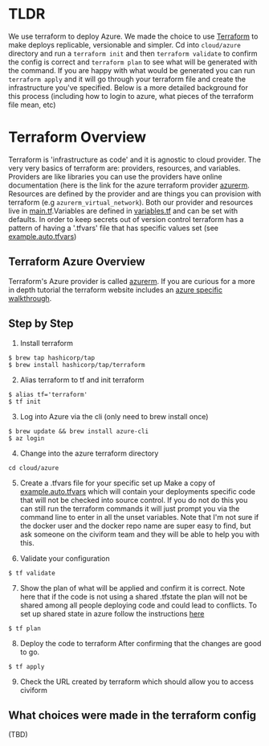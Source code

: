 # TLDR
We use terraform to deploy Azure. We made the choice to use [Terraform](https://www.terraform.io/intro) to make deploys replicable, versionable and simpler. Cd into `cloud/azure` directory and run a `terraform init` and then `terraform validate` to confirm the config is correct and `terraform plan` to see what will be generated with the command. If you are happy with what would be generated you can run `terraform apply` and it will go through your terraform file and create the infrastructure you've specified. Below is a more detailed background for this process (including how to login to azure, what pieces of the terraform file mean, etc)

# Terraform Overview
Terraform is 'infrastructure as code' and it is agnostic to cloud provider. The very very basics of terraform are: providers, resources, and variables. Providers are like libraries you can use the providers have online documentation (here is the link for the azure terraform provider [azurerm](https://registry.terraform.io/providers/hashicorp/azurerm/latest/docs). Resources are defined by the provider and are things you can provision with terraform (e.g `azurerm_virtual_network`). Both our provider and resources live in [main.tf](https://github.com/seattle-uat/civiform/blob/main/cloud/azure/main.tf).Variables are defined in [variables.tf](https://github.com/seattle-uat/civiform/blob/main/cloud/azure/variables.tf) and can be set with defaults. In order to keep secrets out of version control terraform has a pattern of having a '.tfvars' file that has specific values set (see [example.auto.tfvars](https://github.com/seattle-uat/civiform/blob/main/cloud/azure/example.auto.tfvars))

## Terraform Azure Overview
Terraform's Azure provider is called [azurerm](https://registry.terraform.io/providers/hashicorp/azurerm/latest/docs). If you are curious for a more in depth tutorial the terraform website includes an [azure specific walkthrough](https://learn.hashicorp.com/tutorials/terraform/infrastructure-as-code?in=terraform/azure-get-started).

## Step by Step
1. Install terraform
```
$ brew tap hashicorp/tap
$ brew install hashicorp/tap/terraform
```
2. Alias terraform to tf and init terraform
```
$ alias tf='terraform'
$ tf init
```
3. Log into Azure via the cli (only need to brew install once)
```
$ brew update && brew install azure-cli
$ az login
```
4. Change into the azure terraform directory 
```
cd cloud/azure
```
5. Create a .tfvars file for your specific set up
Make a copy of [example.auto.tfvars](https://github.com/seattle-uat/civiform/blob/main/cloud/azure/example.auto.tfvars) which will contain your deployments specific code that will not be checked into source control. If you do not do this you can still run the terraform commands it will just prompt you via the command line to enter in all the unset variables. Note that I'm not sure if the docker user and the docker repo name are super easy to find, but ask someone on the civiform team and they will be able to help you with this. 

6. Validate your configuration
```
$ tf validate
```

7. Show the plan of what will be applied and confirm it is correct. 
Note here that if the code is not using a shared .tfstate the plan will not be shared among all people deploying code and could lead to conflicts. To set up shared state in azure follow the instructions [here](https://docs.microsoft.com/en-us/azure/developer/terraform/store-state-in-azure-storage?tabs=azure-cli)
```
$ tf plan
```
8. Deploy the code to terraform
After confirming that the changes are good to go. 
```
$ tf apply
```
9. Check the URL created by terraform which should allow you to access civiform

## What choices were made in the terraform config
(TBD)
